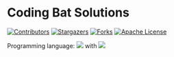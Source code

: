 # Coding Bat Solutions

<!-- PROJECT SHIELDS -->
<!--
*** I'm using markdown "reference style" links for readability.
*** Reference links are enclosed in brackets [ ] instead of parentheses ( ).
*** See the bottom of this document for the declaration of the reference variables
*** for contributors-url, forks-url, etc. This is an optional, concise syntax you may use.
*** https://www.markdownguide.org/basic-syntax/#reference-style-links
-->
[![Contributors][contributors-shield]][contributors-url]
[![Stargazers][stars-shield]][stars-url]
[![Forks][forks-shield]][forks-url]
[![Apache License][license-shield]][license-url]

Programming language: ![](https://img.shields.io/github/languages/count/nhutnamhcmus/coding-bat-solutions) with ![](https://img.shields.io/github/languages/top/nhutnamhcmus/coding-bat-solutions)


<!-- MARKDOWN LINKS & IMAGES -->

[contributors-shield]: https://img.shields.io/github/contributors/nhutnamhcmus/coding-bat-solutions?style=flat-square
[contributors-url]: https://github.com/nhutnamhcmus/coding-bat-solutions/graphs/contributors

[forks-shield]: https://img.shields.io/github/forks/nhutnamhcmus/coding-bat-solutions?style=flat-square
[forks-url]: https://github.com/nhutnamhcmus/coding-bat-solutions/network/members

[stars-shield]: https://img.shields.io/github/stars/nhutnamhcmus/coding-bat-solutions?style=flat-square
[stars-url]: https://github.com/nhutnamhcmus/coding-bat-solutions/stargazers

[license-shield]: https://img.shields.io/github/license/nhutnamhcmus/coding-bat-solutions?style=flat-square
[license-url]: https://github.com/nhutnamhcmus/coding-bat-solutions/blob/master/LICENSE
